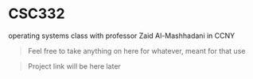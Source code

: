 # CSC332
operating systems class with professor Zaid Al-Mashhadani in CCNY
> Feel free to take anything on here for whatever, meant for that use 

> Project link will be here later
